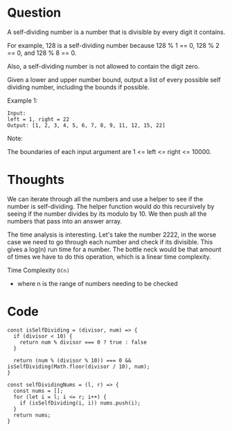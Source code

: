# Question

A self-dividing number is a number that is divisible by every digit it contains.

For example, 128 is a self-dividing number because 128 % 1 == 0, 128 % 2 == 0, and 128 % 8 == 0.

Also, a self-dividing number is not allowed to contain the digit zero.

Given a lower and upper number bound, output a list of every possible self dividing number, including the bounds if possible.

Example 1:

```
Input:
left = 1, right = 22
Output: [1, 2, 3, 4, 5, 6, 7, 8, 9, 11, 12, 15, 22]
```

Note:

The boundaries of each input argument are 1 <= left <= right <= 10000.

# Thoughts

We can iterate through all the numbers and use a helper to see if the number is self-dividing. The helper function would do this recursively by seeing if the number divides by its modulo by 10. We then push all the numbers that pass into an answer array.

The time analysis is interesting. Let's take the number 2222, in the worse case we need to go through each number and check if its divisible. This gives a log(n) run time for a number. The bottle neck would be that amount of times we have to do this operation, which is a linear time complexity.

Time Complexity `O(n)`

- where n is the range of numbers needing to be checked

# Code

```JS
const isSelfDividing = (divisor, num) => {
  if (divisor < 10) {
    return num % divisor === 0 ? true : false
  }

  return (num % (divisor % 10)) === 0 && isSelfDividing(Math.floor(divisor / 10), num);
}

const selfDividingNums = (l, r) => {
  const nums = [];
  for (let i = l; i <= r; i++) {
    if (isSelfDividing(i, i)) nums.push(i);
  }
  return nums;
}
```
